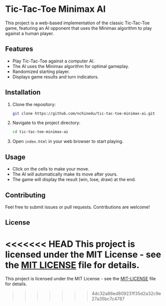 # Tic-Tac-Toe Minimax AI

This project is a web-based implementation of the classic Tic-Tac-Toe game, featuring an AI opponent that uses the Minimax algorithm to play against a human player.

## Features
- Play Tic-Tac-Toe against a computer AI.
- The AI uses the Minimax algorithm for optimal gameplay.
- Randomized starting player.
- Displays game results and turn indicators.

## Installation
1. Clone the repository:
   ```bash
   git clone https://github.com/nchinedu/tic-tac-toe-minimax-ai.git
   ```
2. Navigate to the project directory:
   ```bash
   cd tic-tac-toe-minimax-ai
   ```
3. Open `index.html` in your web browser to start playing.

## Usage
- Click on the cells to make your move.
- The AI will automatically make its move after yours.
- The game will display the result (win, lose, draw) at the end.

## Contributing
Feel free to submit issues or pull requests. Contributions are welcome!

## License
<<<<<<< HEAD
This project is licensed under the MIT License - see the [MIT LICENSE](https://mit-license.org/) file for details.
=======
This project is licensed under the MIT License - see the [MIT-LICENSE](https://github.com/nchinedu/tic-tac-toe-minimax-ai?tab=MIT-1-ov-file) file for details.
>>>>>>> 4dc32a86ed809231f35d2a32c9e27a35bc7c4787
